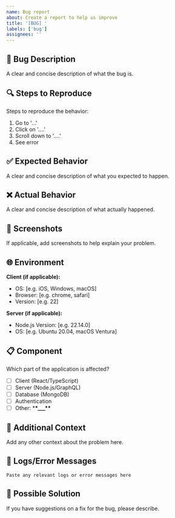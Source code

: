 ```yaml
---
name: Bug report
about: Create a report to help us improve
title: '[BUG] '
labels: ['bug']
assignees: ''
---
```


## 🐛 Bug Description

A clear and concise description of what the bug is.

## 🔍 Steps to Reproduce

Steps to reproduce the behavior:

1. Go to '...'
2. Click on '....'
3. Scroll down to '....'
4. See error

## ✅ Expected Behavior

A clear and concise description of what you expected to happen.

## ❌ Actual Behavior

A clear and concise description of what actually happened.

## 📸 Screenshots

If applicable, add screenshots to help explain your problem.

## 🌐 Environment

**Client (if applicable):**

- OS: [e.g. iOS, Windows, macOS]
- Browser: [e.g. chrome, safari]
- Version: [e.g. 22]

**Server (if applicable):**

- Node.js Version: [e.g. 22.14.0]
- OS: [e.g. Ubuntu 20.04, macOS Ventura]

## 📋 Component

Which part of the application is affected?

- [ ] Client (React/TypeScript)
- [ ] Server (Node.js/GraphQL)
- [ ] Database (MongoDB)
- [ ] Authentication
- [ ] Other: \***\*\_\_\_\*\***

## 🔗 Additional Context

Add any other context about the problem here.

## 📝 Logs/Error Messages

```
Paste any relevant logs or error messages here
```

## 🚀 Possible Solution

If you have suggestions on a fix for the bug, please describe.
